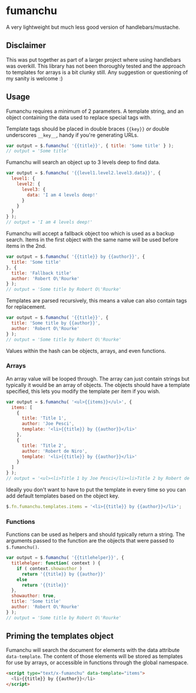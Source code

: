 fumanchu
========

A very lightweight but much less good version of handlebars/mustache.

## Disclaimer

This was put together as part of a larger project where using handlebars was overkill. This
library has not been thoroughly tested and the approach to templates for arrays is a bit
clunky still. Any suggestion or questioning of my sanity is welcome :)

## Usage

Fumanchu requires a minimum of 2 parameters. A template string, and an object containing
the data used to replace special tags with.

Template tags should be placed in double braces `{{key}}` *or* double underscores `__key__`,
handy if you're generating URLs.

```js
var output = $.fumanchu( '{{title}}', { title: 'Some title' } );
// output = 'Some title'
```

Fumanchu will search an object up to 3 levels deep to find data.

```js
var output = $.fumanchu( '{{level1.level2.level3.data}}', {
  level1: {
    level2: {
	  level3: {
	    data: 'I am 4 levels deep!'
	  }
	}
  }
} );
// output = 'I am 4 levels deep!'
```

Fumanchu will accept a fallback object too which is used as a backup search.
Items in the first object with the same name will be used before items in the 2nd.

```js
var output = $.fumanchu( '{{title}} by {{author}}', {
  title: 'Some title'
}, {
  title: 'Fallback title'
  author: 'Robert O\'Rourke'
} );
// output = 'Some title by Robert O\'Rourke'
```

Templates are parsed recursively, this means a value can also contain tags for replacement.

```js
var output = $.fumanchu( '{{title}}', {
  title: 'Some title by {{author}}',
  author: 'Robert O\'Rourke'
} );
// output = 'Some title by Robert O\'Rourke'
```

Values within the hash can be objects, arrays, and even functions.

### Arrays

An array value will be looped through. The array can just contain strings but typically
it would be an array of objects. The objects should have a template specified, this lets
you modify the template per item if you wish.

```js
var output = $.fumanchu( '<ul>{{items}}</ul>', {
  items: [
    {
	  title: 'Title 1',
	  author: 'Joe Pesci',
	  template: '<li>{{title}} by {{author}}</li>'
	},
	{
	  title: 'Title 2',
	  author: 'Robert de Niro',
	  template: '<li>{{title}} by {{author}}</li>'
	}
  ]
} );
// output = '<ul><li>Title 1 by Joe Pesci</li><li>Title 2 by Robert de Niro</li></ul>'
```

Ideally you don't want to have to put the template in every time so you can add default
templates based on the object key.

```js
$.fn.fumanchu.templates.items = '<li>{{title}} by {{author}}</li>';
```

### Functions

Functions can be used as helpers and should typically return a string. The arguments passed
to the function are the objects that were passed to `$.fumanchu()`.

```js
var output = $.fumanchu( '{{titlehelper}}', {
  titlehelper: function( context ) {
    if ( context.showauthor )
      return '{{title}} by {{author}}'
	else
	  return '{{title}}'
  },
  showauthor: true,
  title: 'Some title'
  author: 'Robert O\'Rourke'
} );
// output = 'Some title by Robert O\'Rourke'
```

## Priming the templates object

Fumanchu will search the document for elements with the data attribute `data-template`. The
content of those elements will be stored as templates for use by arrays, or accessible in
functions through the global namespace.

```html
<script type="text/x-fumanchu" data-template="items">
  <li>{{title}} by {{author}}</li>
</script>
```
